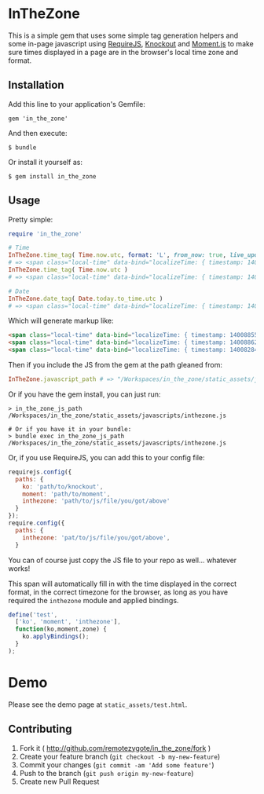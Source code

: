 # InTheZone

This is a simple gem that uses some simple tag generation helpers and some in-page javascript using [RequireJS](http://requirejs.org/), [Knockout](http://knockoutjs.com/) and [Moment.js](http://momentjs.com/) to make sure times displayed in a page are in the browser's local time zone and format.

## Installation

Add this line to your application's Gemfile:

    gem 'in_the_zone'

And then execute:

    $ bundle

Or install it yourself as:

    $ gem install in_the_zone

## Usage

Pretty simple:

```ruby
require 'in_the_zone'

# Time
InTheZone.time_tag( Time.now.utc, format: 'L', from_now: true, live_update: true )
# => <span class="local-time" data-bind="localizeTime: { timestamp: 1400885511, format: 'L', from_now: true, live_update: true }">05/23/14</span>
InTheZone.time_tag( Time.now.utc )
# => <span class="local-time" data-bind="localizeTime: { timestamp: 1400886211, format: 'LLL' }">May 23 2014 11:03 PM</span>

# Date
InTheZone.date_tag( Date.today.to_time.utc )
# => <span class="local-time" data-bind="localizeTime: { timestamp: 1400828400, format: 'LL' }">May 23 2014</span>
```

Which will generate markup like:

```html
<span class="local-time" data-bind="localizeTime: { timestamp: 1400885511, format: 'L', from_now: true, live_update: true }">05/23/14</span>
<span class="local-time" data-bind="localizeTime: { timestamp: 1400886211, format: 'LLL' }">May 23 2014 11:03 PM</span>
<span class="local-time" data-bind="localizeTime: { timestamp: 1400828400, format: 'LL' }">May 23 2014</span>
```

Then if you include the JS from the gem at the path gleaned from:

```ruby
InTheZone.javascript_path # => "/Workspaces/in_the_zone/static_assets/javascripts/inthezone.js"
```

Or if you have the gem install, you can just run:
```shell
> in_the_zone_js_path
/Workspaces/in_the_zone/static_assets/javascripts/inthezone.js

# Or if you have it in your bundle:
> bundle exec in_the_zone_js_path
/Workspaces/in_the_zone/static_assets/javascripts/inthezone.js
```

Or, if you use RequireJS, you can add this to your config file:

```javascript
requirejs.config({
  paths: {
    ko: 'path/to/knockout',
    moment: 'path/to/moment',
    inthezone: 'path/to/js/file/you/got/above'
  }
});
require.config({
  paths: {
    inthezone: 'pat/to/js/file/you/got/above',
  }
```

You can of course just copy the JS file to your repo as well... whatever works!

This span will automatically fill in with the time displayed in the correct format, in the correct timezone for the browser, as long as you have required the `inthezone` module and applied bindings.

```javascript
define('test',
  ['ko', 'moment', 'inthezone'],
  function(ko,moment,zone) {
    ko.applyBindings();
  }
);
```

# Demo
Please see the demo page at `static_assets/test.html`.

## Contributing

1. Fork it ( http://github.com/remotezygote/in_the_zone/fork )
2. Create your feature branch (`git checkout -b my-new-feature`)
3. Commit your changes (`git commit -am 'Add some feature'`)
4. Push to the branch (`git push origin my-new-feature`)
5. Create new Pull Request
